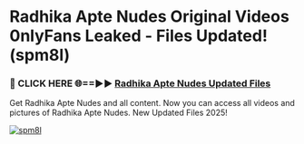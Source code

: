 # Radhika Apte Nudes Original Videos 0nlyFans Leaked - Files Updated! (spm8l)

<h3>🔴 CLICK HERE 🌐==►► <a href="https://tinyurl.com/y5r63du9" rel="nofollow">Radhika Apte Nudes Updated Files</a></h3>

Get Radhika Apte Nudes and all content. Now you can access all videos and pictures of Radhika Apte Nudes. New Updated Files 2025!

[![spm8l](https://i.imgur.com/UVo9nyh.gif)](https://tinyurl.com/y5r63du9)
